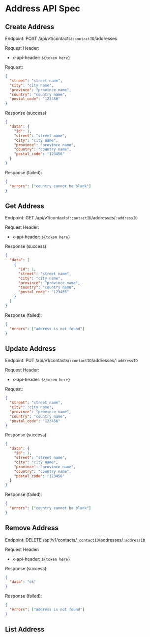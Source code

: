 # Address API Spec

## Create Address

Endpoint: POST /api/v1/contacts/`:contactID`/addresses

Request Header:

- x-api-header: `${token here}`

Request:

```json
{
  "street": "street name",
  "city": "city name",
  "province": "province name",
  "country": "country name",
  "postal_code": "123456"
}
```

Response (success):

```json
{
  "data": {
    "id": 1,
    "street": "street name",
    "city": "city name",
    "province": "province name",
    "country": "country name",
    "postal_code": "123456"
  }
}
```

Response (failed):

```json
{
  "errors": ["country cannot be blank"]
}
```

## Get Address

Endpoint: GET /api/v1/contacts/`:contactID`/addresses/`:addressID`

Request Header:

- x-api-header: `${token here}`

Response (success):

```json
{
  "data": [
    {
      "id": 1,
      "street": "street name",
      "city": "city name",
      "province": "province name",
      "country": "country name",
      "postal_code": "123456"
    }
  ]
}
```

Response (failed):

```json
{
  "errors": ["address is not found"]
}
```

## Update Address

Endpoint: PUT /api/v1/contacts/`:contactID`/addresses/`:addressID`

Request Header:

- x-api-header: `${token here}`

Request:

```json
{
  "street": "street name",
  "city": "city name",
  "province": "province name",
  "country": "country name",
  "postal_code": "123456"
}
```

Response (success):

```json
{
  "data": {
    "id": 1,
    "street": "street name",
    "city": "city name",
    "province": "province name",
    "country": "country name",
    "postal_code": "123456"
  }
}
```

Response (failed):

```json
{
  "errors": ["country cannot be blank"]
}
```

## Remove Address

Endpoint: DELETE /api/v1/contacts/`:contactID`/addresses/`:addressID`

Request Header:

- x-api-header: `${token here}`

Response (success):

```json
{
  "data": "ok"
}
```

Response (failed):

```json
{
  "errors": ["address is not found"]
}
```

## List Address
